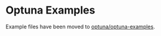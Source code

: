 Optuna Examples
================

Example files have been moved to [optuna/optuna-examples](https://github.com/optuna/optuna-examples/).

